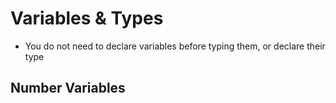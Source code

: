 # Variables & Types

* You do not need to declare variables before typing them, or declare their type



## Number Variables

